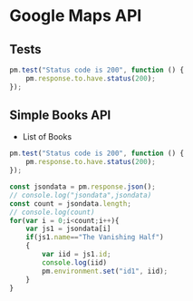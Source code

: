 # Google Maps API

## Tests

```javascript
pm.test("Status code is 200", function () {
    pm.response.to.have.status(200);
});
```

## Simple Books API
* List of Books

```javascript
pm.test("Status code is 200", function () {
    pm.response.to.have.status(200);
});

const jsondata = pm.response.json();
// console.log("jsondata",jsondata)
const count = jsondata.length;
// console.log(count)
for(var i = 0;i<count;i++){
    var js1 = jsondata[i]
    if(js1.name=="The Vanishing Half")
    {
        var iid = js1.id;
        console.log(iid)
        pm.environment.set("id1", iid);
    }
}
```